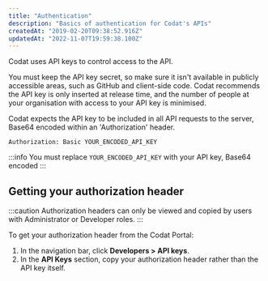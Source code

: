 ```yaml
---
title: "Authentication"
description: "Basics of authentication for Codat's APIs"
createdAt: "2019-02-20T09:38:52.916Z"
updatedAt: "2022-11-07T19:59:38.100Z"
---
```


Codat uses API keys to control access to the API.

You must keep the API key secret, so make sure it isn't available in publicly accessible areas, such as GitHub and client-side code. Codat recommends the API key is only inserted at release time, and the number of people at your organisation with access to your API key is minimised.

Codat expects the API key to be included in all API requests to the server, Base64 encoded within an 'Authorization' header.

`Authorization: Basic YOUR_ENCODED_API_KEY`

:::info
You must replace <code>YOUR_ENCODED_API_KEY</code> with your API key, Base64 encoded
:::

## Getting your authorization header

:::caution
Authorization headers can only be viewed and copied by users with Administrator or Developer roles.
:::

To get your authorization header from the Codat Portal:

1. In the navigation bar, click **Developers > API keys**.
2. In the **API Keys** section, copy your authorization header rather than the API key itself.

